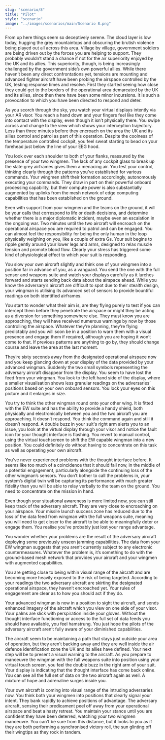 ```yaml
---
slug: "scenario/8"
title: "Pilot"
style: "scenario"
image: "../images/scenarios/main/Scenario 8.png"
---
```

From up here things seem so deceptively serene. The cloud layer is low today, hugging the grey mountaintops and obscuring the brutish violence being played out all across this area. Village by village, government soldiers are being driven out by the forces you are helping to support. They probably wouldn’t stand a chance if not for the air superiority enjoyed by the UK and its allies. This superiority, though, is being increasingly challenged by the government side’s own powerful allies. While there haven’t been any direct confrontations yet, tensions are mounting and advanced fighter aircraft have been probing the airspace controlled by the UK, testing response times and resolve. First they started seeing how close they could get to the borders of the operational area demarcated by the UK and its allies, since then there have been some minor incursions. It is such a provocation to which you have been directed to respond and deter.

As you scorch through the sky, you watch your virtual displays intently via your AR visor. You reach a hand down and your fingers feel like they come into contact with the display, even though it isn’t physically there. You swipe across and change to the view which shows your interception trajectory. Less than three minutes before they encroach on the area the UK and its allies control and patrol as part of this operation. Despite the coolness of the temperature controlled cockpit, you feel sweat starting to bead on your forehead just below the line of your EEG hood.

You look over each shoulder to both of your flanks, reassured by the presence of your two wingmen. The lack of any cockpit glass to break up the slate grey airframes gives them a menacing air. You test your control, thinking clearly through the patterns you’ve established for various commands. Your wingmen shift their formation accordingly, autonomously executing your commands. They draw in part on their powerful onboard processing capability, but their compute power is also substantially augmented by uplinks from the mesh network of edge computing capabilities that has been established on the ground.

Even with support from your wingmen and the teams on the ground, it will be your calls that correspond to life or death decisions, and determine whether there is a major diplomatic incident, maybe even an escalation in the ongoing war. Two minutes until the two aircraft will encroach on the operational airspace you are required to patrol and can be engaged. You can almost feel the responsibility for being the only human in the loop physically weighing on you, like a couple of extra Gs. Your suit begins to ripple gently around your lower legs and arms, designed to relax muscle tension and promote blood flow. Clearly your stress has triggered some kind of physiological effect to which your suit is responding.

You slow your own aircraft slightly and think one of your wingmen into a position far in advance of you, as a vanguard. You send the one with the full sensor and weapons suite and watch your displays carefully as it lurches forward and starts sending back data about the airspace ahead. While you know the adversary’s aircraft are difficult to spot due to their stealth design, your wingman is utilising its advanced set of sensors to provide bountiful readings on both identified airframes.

You start to wonder what their aim is, are they flying purely to test if you can intercept them before they penetrate the airspace or might they be acting as a diversion for something somewhere else. They must know you are approaching, they will have received numerous warnings by now by those controlling the airspace. Whatever they’re planning, they’re flying predictably and you will soon be in a position to warn them with a visual presence and engage them if required, although you are hoping it won’t come to that. If previous patterns are anything to go by, they should change course and leave the area at the last moment.

They’re sixty seconds away from the designated operational airspace now and you keep glancing down at your display of the data provided by your advanced wingman. Suddenly the two small symbols representing the adversary aircraft disappear from the display. You seem to have lost the feed from your wingman. You look to the left hand side of the display, where a smaller visualisation shows less granular readings on the adversaries’ positions based on your own onboard sensors. You lock your eyes on this picture and it enlarges in size.

You try to think the other wingman round onto your other wing. It is fitted with the EW suite and has the ability to provide a handy shield, both physically and electronically between you and the two aircraft you are approaching. It doesn’t respond. You think the command again and still it doesn’t respond. A double buzz in your suit's right arm alerts you to an issue, you look at the virtual display through your visor and notice the fault icon for your thought interface is flashing. You revert to manual control, using the virtual touchscreen to shift the EW capable wingman into a new position. You could definitely do without having to concentrate on this task as well as operating your own aircraft.

You’ve never experienced problems with the thought interface before. It seems like too much of a coincidence that it should fail now, in the middle of a potential engagement, particularly alongside the continuing loss of the other wingman’s sensors. You don’t bother to call the problems in, your system’s digital twin will be capturing its performance with much greater fidelity than you will be able to relay verbally to the team on the ground. You need to concentrate on the mission in hand.

Even though your situational awareness is more limited now, you can still keep track of the adversary aircraft. They are very close to encroaching on your airspace. Your missile launch success zone has reduced due to the loss of the data feed from wingman with the full weapons suite, meaning you will need to get closer to the aircraft to be able to meaningfully deter or engage them. You realise you’ve probably just lost your range advantage.

You wonder whether your problems are the result of the adversary aircraft deploying some previously unseen jamming capabilities. The data from your EW wingman suggests that you aren’t currently subject to any electronic countermeasures. Whatever the problem is, it’s something to do with the ground-based mesh network that provides your aircraft and your wingmen with augmented capabilities.

You are getting close to being within visual range of the aircraft and are becoming more heavily exposed to the risk of being targeted. According to your readings the two adversary aircraft are skirting the designated operational airspace, they haven’t encroached yet. Your rules of engagement are clear as to how you should act if they do.

Your advanced wingman is now in a position to sight the aircraft, and sends enhanced imagery of the aircraft which you view on one side of your visor. Your palms are slick with perspiration inside your gloves. Without the thought interface functioning or access to the full set of data feeds you should have available, you feel hamstrung. You just hope the pilots of the adversary aircraft aren’t fully aware of your diminished capabilities. 

The aircraft seem to be maintaining a path that stays just outside your area of operation, but they aren’t backing away and they are well inside the air defence identification zone the UK and its allies have defined. Your next step will be to present a visual warning to the aircraft. As you prepare to manoeuvre the wingman with the full weapons suite into position using your virtual touch screen, you feel the double buzz in the right arm of your suit. Your display is indicating that the thought interface has come back online. You can see all the full set of data on the two aircraft again as well. A mixture of hope and adrenaline surges inside you.

Your own aircraft is coming into visual range of the intruding adversaries now. You think both your wingmen into positions that clearly signal your intent. They bank rapidly to achieve positions of advantage. The adversary aircraft, sensing their predicament peel off away from your operational airspace and beat a hasty retreat. You maintain your stance until you are confident they have been deterred, watching your two wingmen manoeuvre. You can’t be sure from this distance, but it looks to you as if they are both performing a synchronised victory roll, the sun glinting off their wingtips as they rock in tandem. 
